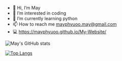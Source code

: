 - 👋 Hi, I’m May
- 👀 I’m interested in coding
- 🌱 I’m currently learning python
- 📫 How to reach me mayphyuoo.may@gmail.com
- 💻 https://mayphyuoo.github.io/My-Website/

<!---
mayP1211/mayP1211 is a ✨ special ✨ repository because its `README.md` (this file) appears on your GitHub profile.
You can click the Preview link to take a look at your changes.
--->
![May's GitHub stats](https://github-readme-stats.vercel.app/api?username=mayphyuoo&show_icons=true&theme=tokyonight&count_private=true&hide_rank=true&hide_title=true&hide_border=true)

[![Top Langs](https://github-readme-stats.vercel.app/api/top-langs/?username=mayphyuoo&theme=tokyonight&layout=compact&hide_border=true)](https://github.com/anuraghazra/github-readme-stats)
